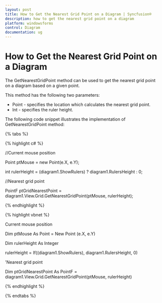 ```yaml
---
layout: post
title: How to Get the Nearest Grid Point on a Diagram | Syncfusion®
description: how to get the nearest grid point on a diagram
platform: windowsforms
control: Diagram
documentation: ug
---
```


# How to Get the Nearest Grid Point on a Diagram

The GetNearestGridPoint method can be used to get the nearest grid point on a diagram based on a given point.

This method has the following two parameters: 

* Point - specifies the location which calculates the nearest grid point.
* Int - specifies the ruler height.

The following code snippet illustrates the implementation of GetNearestGridPoint method:


{% tabs %}

{% highlight c# %}

//Current mouse position

Point ptMouse = new Point(e.X, e.Y);

int rulerHeight = (diagram1.ShowRulers) ? diagram1.RulersHeight : 0;

//Nearest grid point

PointF ptGridNearestPoint = diagram1.View.Grid.GetNearestGridPoint(ptMouse, rulerHeight);

{% endhighlight %}

{% highlight vbnet %}

Current mouse position 

Dim ptMouse As Point = New Point (e.X, e.Y)

Dim rulerHeight As Integer

rulerHeight = If((diagram1.ShowRulers), diagram1.RulersHeight, 0)

'Nearest grid point

Dim ptGridNearestPoint As PointF = diagram1.View.Grid.GetNearestGridPoint(ptMouse, rulerHeight)

{% endhighlight %}

{% endtabs %}